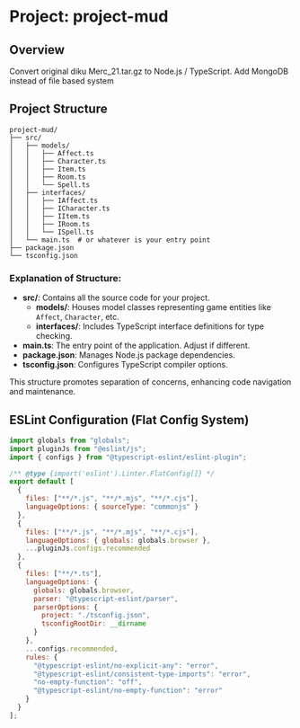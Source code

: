 # Project: project-mud

## Overview
Convert original diku Merc_21.tar.gz to Node.js / TypeScript. 
Add MongoDB instead of file based system

## Project Structure
```
project-mud/
├── src/
│   ├── models/
│   │   ├── Affect.ts
│   │   ├── Character.ts
│   │   ├── Item.ts
│   │   ├── Room.ts
│   │   └── Spell.ts
│   ├── interfaces/
│   │   ├── IAffect.ts
│   │   ├── ICharacter.ts
│   │   ├── IItem.ts
│   │   ├── IRoom.ts
│   │   └── ISpell.ts
│   └── main.ts  # or whatever is your entry point
├── package.json
└── tsconfig.json
```

### Explanation of Structure:
- **src/**: Contains all the source code for your project.
  - **models/**: Houses model classes representing game entities like `Affect`, `Character`, etc.
  - **interfaces/**: Includes TypeScript interface definitions for type checking.
- **main.ts**: The entry point of the application. Adjust if different.
- **package.json**: Manages Node.js package dependencies.
- **tsconfig.json**: Configures TypeScript compiler options.

This structure promotes separation of concerns, enhancing code navigation and maintenance.

## ESLint Configuration (Flat Config System)

```javascript
import globals from "globals";
import pluginJs from "@eslint/js";
import { configs } from "@typescript-eslint/eslint-plugin";

/** @type {import('eslint').Linter.FlatConfig[]} */
export default [
  { 
    files: ["**/*.js", "**/*.mjs", "**/*.cjs"], 
    languageOptions: { sourceType: "commonjs" } 
  },
  { 
    files: ["**/*.js", "**/*.mjs", "**/*.cjs"], 
    languageOptions: { globals: globals.browser },
    ...pluginJs.configs.recommended
  },
  { 
    files: ["**/*.ts"], 
    languageOptions: { 
      globals: globals.browser,
      parser: "@typescript-eslint/parser",
      parserOptions: {
        project: "./tsconfig.json",
        tsconfigRootDir: __dirname
      }
    },
    ...configs.recommended,
    rules: {
      "@typescript-eslint/no-explicit-any": "error",
      "@typescript-eslint/consistent-type-imports": "error",
      "no-empty-function": "off",
      "@typescript-eslint/no-empty-function": "error"
    }
  }
];

